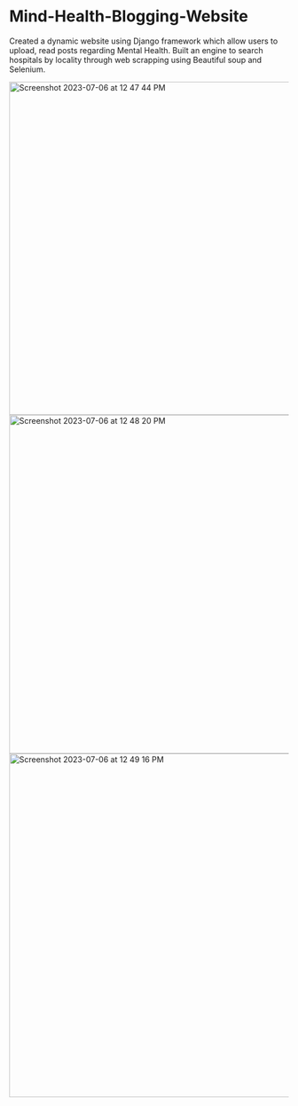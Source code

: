 # Mind-Health-Blogging-Website
Created a dynamic website using Django framework which allow users to upload, read posts regarding Mental Health.
Built an engine to search hospitals by locality through web scrapping using Beautiful soup and Selenium.



<img width="600" alt="Screenshot 2023-07-06 at 12 47 44 PM" src="https://github.com/nalliboinaramya/Mind-Health-Blogging-Website/assets/107070879/ea755e44-3380-4174-aeca-9195e3d3b4c4">







<img width="610" alt="Screenshot 2023-07-06 at 12 48 20 PM" src="https://github.com/nalliboinaramya/Mind-Health-Blogging-Website/assets/107070879/c0da6711-4868-4a37-8e42-69d668b66080">










<img width="619" alt="Screenshot 2023-07-06 at 12 49 16 PM" src="https://github.com/nalliboinaramya/Mind-Health-Blogging-Website/assets/107070879/fabe7aff-1872-4aef-9509-6146090fee3d">
